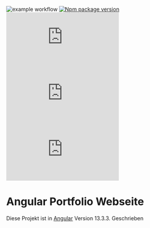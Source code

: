 ![example workflow](https://github.com/HanibalEckzahn/Angular-Portfolio/actions/workflows/codeql-analysis.yml/badge.svg)
[![Npm package version](https://badgen.net/npm/v/express)](https://npmjs.com/package/express)
[![GitHub license](https://badgen.net/github/license/Naereen/Strapdown.js)](https://github.com/Naereen/StrapDown.js/blob/master/LICENSE)
[![GitHub commits](https://badgen.net/github/commits/Naereen/Strapdown.js)](https://GitHub.com/Naereen/StrapDown.js/commit/)
[![GitHub branches](https://badgen.net/github/branches/Naereen/Strapdown.js)](https://github.com/Naereen/Strapdown.js/)



# Angular Portfolio Webseite

Diese Projekt ist in [Angular](https://github.com/angular/angular-cli) Version 13.3.3. Geschrieben
